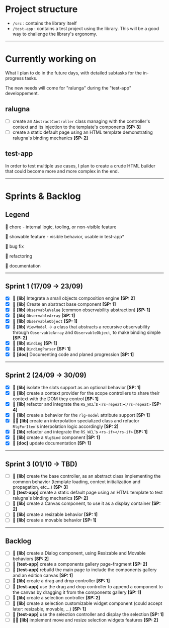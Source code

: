 # Project structure

* `/src` : contains the library itself
* `/test-app` : contains a test project using the library. This will be a good way to challenge the library's ergonomy.

---

# Currently working on

What I plan to do in the future days, with detailed subtasks for the in-progress tasks.

The new needs will come for "ralunga" during the "test-app" developpement.

## ralugna

- [ ] create an `AbstractController` class managing with the controller's context and its injection to the template's components **[SP: 3]**
- [ ] create a static default page using an HTML template demonstrating ralugna's binding mechanics **[SP: 2]**

## test-app

In order to test multiple use cases, I plan to create a crude HTML builder that could become more and more complex in the end.

---

# Sprints & Backlog

## Legend

🧲 chore - internal logic, tooling, or non-visible feature

🧩 showable feature - visible behavior, usable in test-app*

🐛 bug fix

🔧 refactoring

🧾 documentation

---
 
## Sprint 1 (17/09 → 23/09)

- [x] 🧲    **[lib]** Integrate a small objects composition engine **[SP: 2]**
- [x] 🧲    **[lib]** Create an abstract base component **[SP: 1]**
- [x] 🧲    **[lib]** `ObservableValue` (common observability abstraction) **[SP: 1]**
- [x] 🧲    **[lib]** `ObservableArray` **[SP: 1]**
- [x] 🧲    **[lib]** `ObservableObject` **[SP: 1]**
- [x] 🧲    **[lib]** `ViewModel` → a class that abstracts a recursive observability through `ObservableArray` and `ObservableObject`, to make binding simple **[SP: 2]**
- [x] 🧲    **[lib]** `Binding` **[SP: 1]**
- [x] 🧲    **[lib]** `BindingParser` **[SP: 1]**
- [x] 🧾    **[doc]** Documenting code and planed progression **[SP: 1]**

---

## Sprint 2 (24/09 → 30/09)

- [x] 🔧    **[lib]** isolate the slots support as an optional behavior **[SP: 1]**
- [x] 🧲    **[lib]** create a context provider for the scope controllers to share their context with the DOM they control **[SP: 1]**
- [x] 🧲    **[lib]** refactor and integrate the `RS_WCL`'s `<rs-repeat></rs-repeat>` **[SP: 4]**
- [x] 🧲    **[lib]** create a behavior for the `rlg-model` attribute support **[SP: 1]**
- [x] 🧲🔧  **[lib]** create an interpolation specialized class and refactor `RlgForItem`'s interpolation logic accordingly **[SP: 2]**
- [x] 🧲    **[lib]** refactor and integrate the `RS_WCL`'s `<rs-if></rs-if>` **[SP: 1]**
- [x] 🧲    **[lib]** create a `RlgBind` component **[SP: 1]**
- [x] 🧾    **[doc]** update documentation **[SP: 1]**

---

## Sprint 3 (01/10 → TBD)

- [ ] 🧲    **[lib]** create the base controller, as an abstract class implementing the common behavior (template loading, context initialization and propagation, etc...) **[SP: 3]** 
- [ ] 🧩    **[test-app]** create a static default page using an HTML template to test ralugna's binding mechanics **[SP: 2]**
- [ ] 🧲    **[lib]** create a Canvas component, to use it as a display container **[SP: 2]**
- [ ] 🧲    **[lib]** create a resizable behavior **[SP: 1]**
- [ ] 🧲    **[lib]** create a movable behavior **[SP: 1]**

---

## Backlog

- [ ] 🧲    **[lib]** create a Dialog component, using Resizable and Movable behaviors **[SP: 2]**
- [ ] 🧩    **[test-app]** create a components gallery page-fragment **[SP: 2]**
- [ ] 🧩    **[test-app]** rebuild the main page to include the components gallery and an edition canvas **[SP: 1]**
- [ ] 🧲    **[lib]** create a drag and drop controller **[SP: 1]**
- [ ] 🧩    **[test-app]** use the drag and drop controller to append a component to the canvas by dragging it from the components gallery **[SP: 1]**
- [ ] 🧲    **[lib]** create a selection controller **[SP: 2]**
- [ ] 🧲    **[lib]** create a selection customizable widget component (could accept later: resizable, movable, ...) **[SP: 1]**
- [ ] 🧩    **[test-app]** use the selection controller and display the selection **[SP: 1]**
- [ ] 🧲🧩  **[lib]** implement move and resize selection widgets features **[SP: 2]**